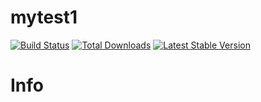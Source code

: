 # mytest1
[![Build Status](https://travis-ci.org/pjkober/mytest1.svg?branch=master)](https://travis-ci.org/pjkober/mytest1)
[![Total Downloads](https://poser.pugx.org/pjkober/mytest1/downloads.svg)](https://packagist.org/packages/pjkober/mytest1) 
[![Latest Stable Version](https://poser.pugx.org/pjkober/mytest1/v/stable.svg)](https://packagist.org/packages/pjkober/mytest1)

# Info
